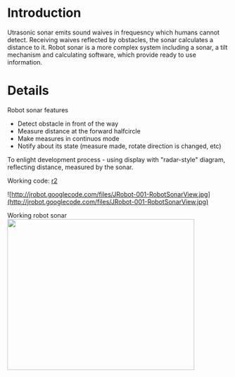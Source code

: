 # Introduction #

Utrasonic sonar emits sound waives in frequesncy which humans cannot detect. Receiving waives reflected by obstacles, the sonar calculates a distance to it.
Robot sonar is a more complex system including a sonar, a tilt mechanism and calculating software, which provide ready to use information.

# Details #

Robot sonar features
  * Detect obstacle in front of the way
  * Measure distance at the forward halfcircle
  * Make measures in continuos mode
  * Notify about its state (measure made, rotate direction is changed, etc)

To enlight development process - using display with "radar-style" diagram, reflecting distance, measured by the sonar.

Working code: [r2](https://code.google.com/p/jrobot/source/detail?r=2)

![http://jrobot.googlecode.com/files/JRobot-001-RobotSonarView.jpg](http://jrobot.googlecode.com/files/JRobot-001-RobotSonarView.jpg)

Working robot sonar
<a href='http://www.youtube.com/watch?feature=player_embedded&v=JtU58WIIilE' target='_blank'><img src='http://img.youtube.com/vi/JtU58WIIilE/0.jpg' width='425' height=344 /></a>